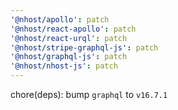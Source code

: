 ```yaml
---
'@nhost/apollo': patch
'@nhost/react-apollo': patch
'@nhost/react-urql': patch
'@nhost/stripe-graphql-js': patch
'@nhost/graphql-js': patch
'@nhost/nhost-js': patch
---
```


chore(deps): bump `graphql` to `v16.7.1`

